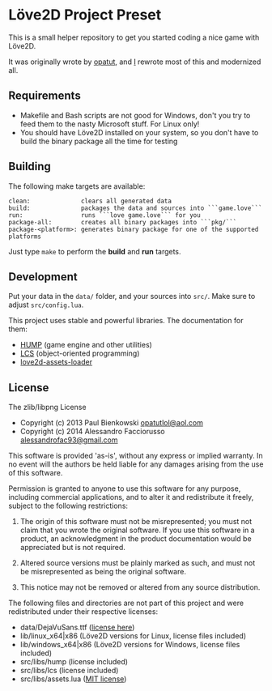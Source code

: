 # Löve2D Project Preset

This is a small helper repository to get you started coding a nice game with Löve2D.

It was originally wrote by [opatut](https://github.com/opatut), and [I](https://github.com/alessandrofac93) rewrote most of this and modernized all.

## Requirements

* Makefile and Bash scripts are not good for Windows, don't you try to feed them to the nasty Microsoft stuff. For Linux only!
* You should have Löve2D installed on your system, so you don't have to build the binary package all the time for testing

## Building

The following make targets are available:

    clean:              clears all generated data
    build:              packages the data and sources into ```game.love```
    run:                runs ```love game.love``` for you
    package-all:        creates all binary packages into ```pkg/```
    package-<platform>: generates binary package for one of the supported platforms

Just type ```make``` to perform the **build** and **run** targets.

## Development

Put your data in the ```data/``` folder, and your sources into ```src/```. Make sure to adjust ```src/config.lua```.

This project uses stable and powerful libraries. The documentation for 
them:

* [HUMP](http://vrld.github.io/hump/) (game engine and other utilities)
* [LCS](https://github.com/Yonaba/Lua-Class-System) (object-oriented programming)
* [love2d-assets-loader](http://yonaba.github.io/love2d-assets-loader/)


## License

The zlib/libpng License

* Copyright (c) 2013 Paul Bienkowski <opatutlol@aol.com>
* Copyright (c) 2014 Alessandro Facciorusso <alessandrofac93@gmail.com>

This software is provided 'as-is', without any express or implied warranty. In no event will the authors be held liable for any damages arising from the use of this software.

Permission is granted to anyone to use this software for any purpose, including commercial applications, and to alter it and redistribute it freely, subject to the following restrictions:

1. The origin of this software must not be misrepresented; you must not claim that you wrote the original software. If you use this software in a product, an acknowledgment in the product documentation would be appreciated but is not required.

2. Altered source versions must be plainly marked as such, and must not be misrepresented as being the original software.

3. This notice may not be removed or altered from any source distribution.


The following files and directories are not part of this project and were redistributed under their respective licenses:

* data/DejaVuSans.ttf ([license here](http://dejavu-fonts.org/wiki/License))
* lib/linux_x64|x86 (Löve2D versions for Linux, license files included)
* lib/windows_x64|x86 (Löve2D versions for Windows, license files included)
* src/libs/hump (license included)
* src/libs/lcs (license included)
* src/libs/assets.lua ([MIT license](http://www.opensource.org/licenses/mit-license.php))

